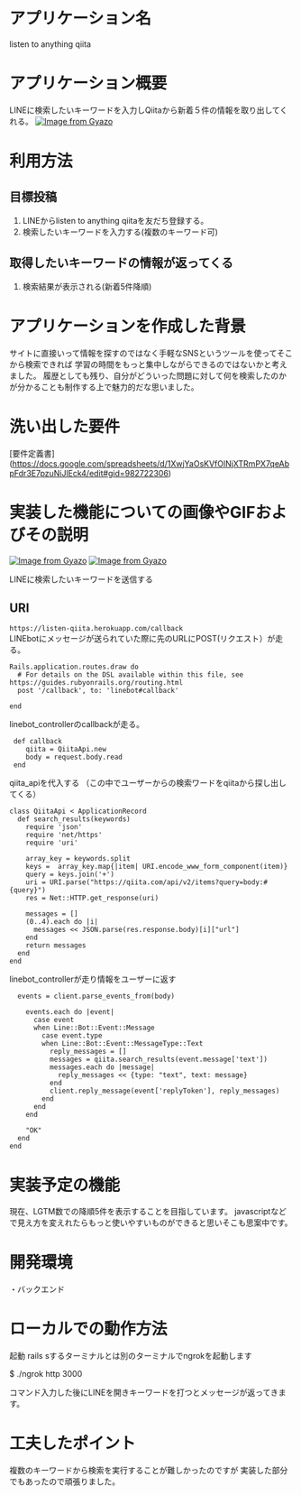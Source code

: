 # アプリケーション名
listen to anything qiita

# アプリケーション概要
LINEに検索したいキーワードを入力しQiitaから新着５件の情報を取り出してくれる。 
[![Image from Gyazo](https://i.gyazo.com/c100df2bdb2957f5fca8f48099dd7f37.gif)](https://gyazo.com/c100df2bdb2957f5fca8f48099dd7f37)

# 利用方法

## 目標投稿
1. LINEからlisten to anything qiitaを友だち登録する。
2. 検索したいキーワードを入力する(複数のキーワード可)

## 取得したいキーワードの情報が返ってくる
1. 検索結果が表示される(新着5件降順)

# アプリケーションを作成した背景
サイトに直接いって情報を探すのではなく手軽なSNSというツールを使ってそこから検索できれば
学習の時間をもっと集中しながらできるのではないかと考えました。
履歴としても残り、自分がどういった問題に対して何を検索したのかが分かることも制作する上で魅力的だな思いました。

# 洗い出した要件
[要件定義書] (https://docs.google.com/spreadsheets/d/1XwjYaOsKVfOlNjXTRmPX7qeAbpFdr3E7pzuNiJlEck4/edit#gid=982722306)

# 実装した機能についての画像やGIFおよびその説明
[![Image from Gyazo](https://i.gyazo.com/c100df2bdb2957f5fca8f48099dd7f37.gif)](https://gyazo.com/c100df2bdb2957f5fca8f48099dd7f37)
[![Image from Gyazo](https://i.gyazo.com/5e6d43412d0c5c1719ac26c55589461c.png)](https://gyazo.com/5e6d43412d0c5c1719ac26c55589461c)

LINEに検索したいキーワードを送信する

## URl
`https://listen-qiita.herokuapp.com/callback` 
<br>
LINEbotにメッセージが送られていた際に先のURLにPOST(リクエスト）が走る。

```
Rails.application.routes.draw do
  # For details on the DSL available within this file, see https://guides.rubyonrails.org/routing.html
  post '/callback', to: 'linebot#callback'

end
```
linebot_controllerのcallbackが走る。
```
 def callback
    qiita = QiitaApi.new
    body = request.body.read
 end
```

qiita_apiを代入する
（この中でユーザーからの検索ワードをqiitaから探し出してくる）

```
class QiitaApi < ApplicationRecord
  def search_results(keywords)
    require 'json'
    require 'net/https'
    require 'uri'

    array_key = keywords.split
    keys =  array_key.map{|item| URI.encode_www_form_component(item)}
    query = keys.join('+')
    uri = URI.parse("https://qiita.com/api/v2/items?query=body:#{query}")
    res = Net::HTTP.get_response(uri)

    messages = []
    (0..4).each do |i|
      messages << JSON.parse(res.response.body)[i]["url"]
    end
    return messages
  end
end

```

linebot_controllerが走り情報をユーザーに返す

```
  events = client.parse_events_from(body)

    events.each do |event|
      case event
      when Line::Bot::Event::Message
        case event.type
        when Line::Bot::Event::MessageType::Text
          reply_messages = []
          messages = qiita.search_results(event.message['text'])
          messages.each do |message|
            reply_messages << {type: "text", text: message}
          end
          client.reply_message(event['replyToken'], reply_messages)
        end
      end
    end

    "OK"
  end
end

```

# 実装予定の機能
現在、LGTM数での降順5件を表示することを目指しています。
javascriptなどで見え方を変えれたらもっと使いやすいものができると思いそこも思案中です。

# 開発環境
・バックエンド


# ローカルでの動作方法
起動
rails sするターミナルとは別のターミナルでngrokを起動します

$ ./ngrok http 3000

コマンド入力した後にLINEを開きキーワードを打つとメッセージが返ってきます。

# 工夫したポイント
複数のキーワードから検索を実行することが難しかったのですが
実装した部分でもあったので頑張りました。